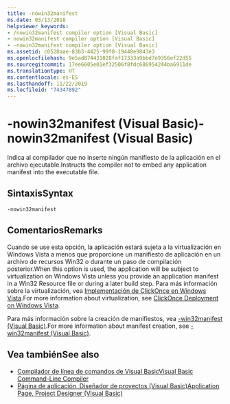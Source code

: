 ```yaml
---
title: -nowin32manifest
ms.date: 03/13/2018
helpviewer_keywords:
- /nowin32manifest compiler option [Visual Basic]
- nowin32manifest compiler option [Visual Basic]
- -nowin32manifest compiler option [Visual Basic]
ms.assetid: c0528aae-83b3-4425-99f0-19448e9843e3
ms.openlocfilehash: 9e5ad874431028faf17333a9bbd7e9356ef22d55
ms.sourcegitcommit: 17ee6605e01ef32506f8fdc686954244ba6911de
ms.translationtype: HT
ms.contentlocale: es-ES
ms.lasthandoff: 11/22/2019
ms.locfileid: "74347892"
---
```

# <a name="-nowin32manifest-visual-basic"></a><span data-ttu-id="bdaac-102">-nowin32manifest (Visual Basic)</span><span class="sxs-lookup"><span data-stu-id="bdaac-102">-nowin32manifest (Visual Basic)</span></span>
<span data-ttu-id="bdaac-103">Indica al compilador que no inserte ningún manifiesto de la aplicación en el archivo ejecutable.</span><span class="sxs-lookup"><span data-stu-id="bdaac-103">Instructs the compiler not to embed any application manifest into the executable file.</span></span>  
  
## <a name="syntax"></a><span data-ttu-id="bdaac-104">Sintaxis</span><span class="sxs-lookup"><span data-stu-id="bdaac-104">Syntax</span></span>  
  
```console  
-nowin32manifest  
```  
  
## <a name="remarks"></a><span data-ttu-id="bdaac-105">Comentarios</span><span class="sxs-lookup"><span data-stu-id="bdaac-105">Remarks</span></span>  
 <span data-ttu-id="bdaac-106">Cuando se use esta opción, la aplicación estará sujeta a la virtualización en Windows Vista a menos que proporcione un manifiesto de aplicación en un archivo de recursos Win32 o durante un paso de compilación posterior.</span><span class="sxs-lookup"><span data-stu-id="bdaac-106">When this option is used, the application will be subject to virtualization on Windows Vista unless you provide an application manifest in a Win32 Resource file or during a later build step.</span></span> <span data-ttu-id="bdaac-107">Para más información sobre la virtualización, vea [Implementación de ClickOnce en Windows Vista](/visualstudio/deployment/clickonce-deployment-on-windows-vista).</span><span class="sxs-lookup"><span data-stu-id="bdaac-107">For more information about virtualization, see [ClickOnce Deployment on Windows Vista](/visualstudio/deployment/clickonce-deployment-on-windows-vista).</span></span>  
  
 <span data-ttu-id="bdaac-108">Para más información sobre la creación de manifiestos, vea [-win32manifest (Visual Basic)](../../../visual-basic/reference/command-line-compiler/win32manifest.md).</span><span class="sxs-lookup"><span data-stu-id="bdaac-108">For more information about manifest creation, see [-win32manifest (Visual Basic)](../../../visual-basic/reference/command-line-compiler/win32manifest.md).</span></span>  
  
## <a name="see-also"></a><span data-ttu-id="bdaac-109">Vea también</span><span class="sxs-lookup"><span data-stu-id="bdaac-109">See also</span></span>

- [<span data-ttu-id="bdaac-110">Compilador de línea de comandos de Visual Basic</span><span class="sxs-lookup"><span data-stu-id="bdaac-110">Visual Basic Command-Line Compiler</span></span>](../../../visual-basic/reference/command-line-compiler/index.md)
- [<span data-ttu-id="bdaac-111">Página de aplicación, Diseñador de proyectos (Visual Basic)</span><span class="sxs-lookup"><span data-stu-id="bdaac-111">Application Page, Project Designer (Visual Basic)</span></span>](/visualstudio/ide/reference/application-page-project-designer-visual-basic)
